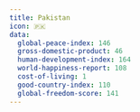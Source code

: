 ```yaml
---
title: Pakistan
icon: 🇵🇰
data:
  global-peace-index: 146
  gross-domestic-product: 46
  human-development-index: 164
  world-happiness-report: 108
  cost-of-living: 1
  good-country-index: 110
  global-freedom-score: 141
---
```


